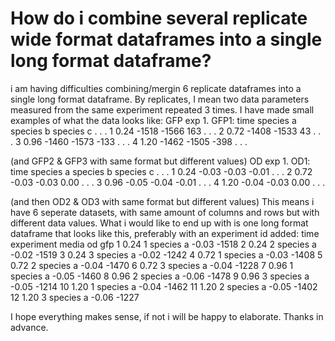 
# How do i combine several replicate wide format dataframes into a single long format dataframe?

i am having difficulties combining/mergin 6 replicate dataframes into a single long format dataframe. By replicates, I mean two data parameters measured from the same experiment repeated 3 times.
I have made small examples of what the data looks like:
GFP exp 1.
GFP1:
  time    species a    species b       species c . . .
1 0.24        -1518        -1566             163 . . .
2 0.72        -1408        -1533              43 . . .
3 0.96        -1460        -1573            -133 . . .
4 1.20        -1462        -1505            -398 . . .

(and GFP2 & GFP3 with same format but different values)
OD exp 1.
OD1:
  time    species a    species b       species c . . . 
1 0.24        -0.03        -0.03           -0.01 . . .
2 0.72        -0.03        -0.03            0.00 . . .
3 0.96        -0.05        -0.04           -0.01 . . .
4 1.20        -0.04        -0.03            0.00 . . . 

(and then OD2 & OD3 with same format but different values)
This means i have 6 seperate datasets, with same amount of columns and rows but with different data values. What i would like to end up with is one long format dataframe that looks like this, preferably with an experiment id added:
   time  experiment      media    od   gfp
1  0.24           1  species a -0.03 -1518
2  0.24           2  species a -0.02 -1519
3  0.24           3  species a -0.02 -1242
4  0.72           1  species a -0.03 -1408
5  0.72           2  species a -0.04 -1470
6  0.72           3  species a -0.04 -1228
7  0.96           1  species a -0.05 -1460
8  0.96           2  species a -0.06 -1478
9  0.96           3  species a -0.05 -1214
10 1.20           1  species a -0.04 -1462
11 1.20           2  species a -0.05 -1402
12 1.20           3  species a -0.06 -1227

I hope everything makes sense, if not i will be happy to elaborate. Thanks in advance.

        